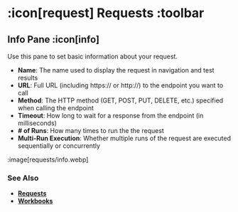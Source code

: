 # :icon[request] Requests :toolbar

## Info Pane :icon[info]

Use this pane to set basic information about your request.

* **Name**: The name used to display the request in navigation and test results
* **URL**: Full URL (including https:// or http://) to the endpoint you want to call
* **Method**: The HTTP method (GET, POST, PUT, DELETE, etc.) specified when calling the endpoint
* **Timeout**: How long to wait for a response from the endpoint (in milliseconds)
* **# of Runs**: How many times to run the the request
* **Multi-Run Execution**:  Whether multiple runs of the request are executed sequentially or concurrently

:image[requests/info.webp]

### See Also

* [**Requests**](help:requests)
* [**Workbooks**](help:workbooks)

